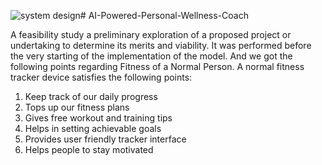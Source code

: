 ![system design](https://github.com/user-attachments/assets/8be43a96-a81b-4b65-b748-ac10a448e891)# AI-Powered-Personal-Wellness-Coach

A feasibility study a preliminary exploration of a proposed project or undertaking to determine its merits and viability. It was performed before the very starting of the implementation of the model. And we got the following points regarding Fitness of a Normal Person.
	A normal fitness tracker device satisfies the following points:
1.	Keep track of our daily progress
2.	Tops up our fitness plans
3.	Gives free workout and training tips
4.	Helps in setting achievable goals
5.	Provides user friendly tracker interface
6.	Helps people to stay motivated


